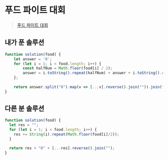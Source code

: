 # 푸드 파이트 대회

> [푸드 파이트 대회](https://school.programmers.co.kr/learn/courses/30/lessons/134240)

## 내가 푼 솔루션

```js
function solution(food) {
    let answer = '0';
    for (let i = 1; i < food.length; i++) {
        const halfNum = Math.floor(food[i] / 2);
        answer = i.toString().repeat(halfNum) + answer + i.toString().repeat(halfNum);
    };
    
    return answer.split("0").map(v => [...v].reverse().join("")).join("0");
}
```

## 다른 분 솔루션

```js
function solution(food) {
  let res = "";
  for (let i = 1; i < food.length; i++) {
    res += String(i).repeat(Math.floor(food[i]/2));
  }

  return res + "0" + [...res].reverse().join("");
}
```